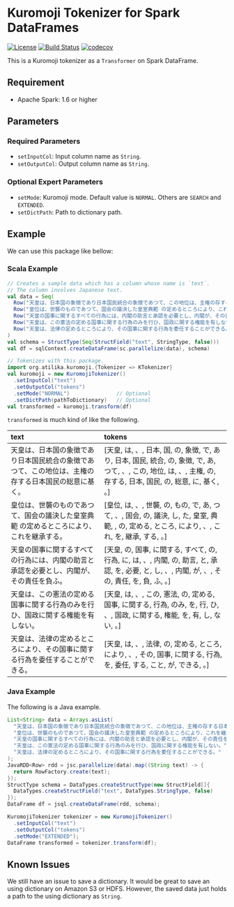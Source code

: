 # Kuromoji Tokenizer for Spark DataFrames

[![License](http://img.shields.io/:license-Apache%202-red.svg)](http://www.apache.org/licenses/LICENSE-2.0.txt)
[![Build Status](https://travis-ci.org/yu-iskw/spark-kuromoji-tokenizer.svg?branch=master)](https://travis-ci.org/yu-iskw/spark-kuromoji-tokenizer)
[![codecov](https://codecov.io/gh/yu-iskw/spark-kuromoji-tokenizer/branch/master/graph/badge.svg)](https://codecov.io/gh/yu-iskw/spark-kuromoji-tokenizer)

This is a Kuromoji tokenizer as a `Transformer` on Spark DataFrame.

## Requirement

- Apache Spark: 1.6 or higher

## Parameters

### Required Parameters

- `setInputCol`: Input column name as `String`.
- `setOutputCol`: Output column name as `String`.

### Optional Expert Parameters
- `setMode`: Kuromoji mode. Default value is `NORMAL`. Others are `SEARCH` and `EXTENDED`.
- `setDictPath`: Path to dictionary path.

## Example

We can use this package like bellow:

### Scala Example

```scala
// Creates a sample data which has a column whose name is `text`.
// The column involves Japanese text.
val data = Seq(
  Row("天皇は、日本国の象徴であり日本国民統合の象徴であつて、この地位は、主権の存する日本国民の総意に基く。"),
  Row("皇位は、世襲のものであつて、国会の議決した皇室典範 の定めるところにより、これを継承する。"),
  Row("天皇の国事に関するすべての行為には、内閣の助言と承認を必要とし、内閣が、その責任を負ふ。"),
  Row("天皇は、この憲法の定める国事に関する行為のみを行ひ、国政に関する権能を有しない。"),
  Row("天皇は、法律の定めるところにより、その国事に関する行為を委任することができる。")
)
val schema = StructType(Seq(StructField("text", StringType, false)))
val df = sqlContext.createDataFrame(sc.parallelize(data), schema)

// Tokenizes with this package.
import org.atilika.kuromoji.{Tokenizer => KTokenizer}
val kuromoji = new KuromojiTokenizer()
  .setInputCol("text")
  .setOutputCol("tokens")
  .setMode("NORMAL")               // Optional
  .setDictPath(pathToDictionary)   // Optional
val transformed = kuromoji.transform(df)
```

`transformed` is much kind of like the following.

|text                                              |tokens                                                                                                            |
|:--------------------------------------------------|:------------------------------------------------------------------------------------------------------------------|
|天皇は、日本国の象徴であり日本国民統合の象徴であつて、この地位は、主権の存する日本国民の総意に基く。|[天皇, は, 、, 日本, 国, の, 象徴, で, あり, 日本, 国民, 統合, の, 象徴, で, あ, つて, 、, この, 地位, は, 、, 主権, の, 存する, 日本, 国民, の, 総意, に, 基く, 。]|
|皇位は、世襲のものであつて、国会の議決した皇室典範 の定めるところにより、これを継承する。     |[皇位, は, 、, 世襲, の, もの, で, あ, つて, 、, 国会, の, 議決, し, た, 皇室, 典範,  , の, 定める, ところ, により, 、, これ, を, 継承, する, 。]             |
|天皇の国事に関するすべての行為には、内閣の助言と承認を必要とし、内閣が、その責任を負ふ。      |[天皇, の, 国事, に関する, すべて, の, 行為, に, は, 、, 内閣, の, 助言, と, 承認, を, 必要, と, し, 、, 内閣, が, 、, その, 責任, を, 負, ふ, 。]            |
|天皇は、この憲法の定める国事に関する行為のみを行ひ、国政に関する権能を有しない。          |[天皇, は, 、, この, 憲法, の, 定める, 国事, に関する, 行為, のみ, を, 行, ひ, 、, 国政, に関する, 権能, を, 有, し, ない, 。]                            |
|天皇は、法律の定めるところにより、その国事に関する行為を委任することができる。           |[天皇, は, 、, 法律, の, 定める, ところ, により, 、, その, 国事, に関する, 行為, を, 委任, する, こと, が, できる, 。]                                   |

### Java Example

The following is a Java example.

```java
List<String> data = Arrays.asList(
  "天皇は、日本国の象徴であり日本国民統合の象徴であつて、この地位は、主権の存する日本国民の総意に基く。",
  "皇位は、世襲のものであつて、国会の議決した皇室典範 の定めるところにより、これを継承する。",
  "天皇の国事に関するすべての行為には、内閣の助言と承認を必要とし、内閣が、その責任を負ふ。",
  "天皇は、この憲法の定める国事に関する行為のみを行ひ、国政に関する権能を有しない。",
  "天皇は、法律の定めるところにより、その国事に関する行為を委任することができる。"
);
JavaRDD<Row> rdd = jsc.parallelize(data).map((String text) -> {
  return RowFactory.create(text);
});
StructType schema = DataTypes.createStructType(new StructField[]{
  DataTypes.createStructField("text", DataTypes.StringType, false)
});
DataFrame df = jsql.createDataFrame(rdd, schema);

KuromojiTokenizer tokenizer = new KuromojiTokenizer()
  .setInputCol("text")
  .setOutputCol("tokens")
  .setMode("EXTENDED");
DataFrame transformed = tokenizer.transform(df);
```

## Known Issues

We still have an issue to save a dictionary.
It would be great to save an using dictionary on Amazon S3 or HDFS.
However, the saved data just holds a path to the using dictionary as `String`.

